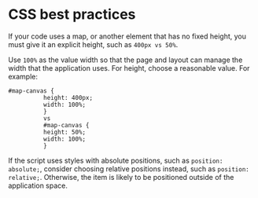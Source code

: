 # CSS best practices

If your code uses a map, or another element that has no fixed height, you must give it an explicit height, such as `400px vs 50%`.

Use `100%` as the value width so that the page and layout can manage the width that the application uses. For height, choose a reasonable value. For example:

```
#map-canvas {
          height: 400px;
          width: 100%;
          }
          vs
          #map-canvas {
          height: 50%;
          width: 100%;
          }
```

If the script uses styles with absolute positions, such as `position: absolute;`, consider choosing relative positions instead, such as `position: relative;`. Otherwise, the item is likely to be positioned outside of the application space.


